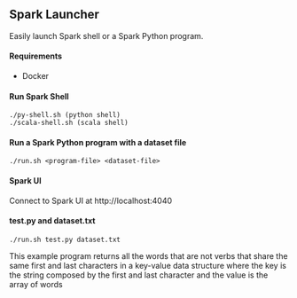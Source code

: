 ## Spark Launcher

Easily launch Spark shell or a Spark Python program.

#### Requirements

- Docker

#### Run Spark Shell 

```
./py-shell.sh (python shell)
./scala-shell.sh (scala shell)
```

#### Run a Spark Python program with a dataset file

```
./run.sh <program-file> <dataset-file>
```

#### Spark UI

Connect to Spark UI at http://localhost:4040

#### test.py and dataset.txt

```
./run.sh test.py dataset.txt
```

This example program returns all the words that are not verbs that share the same first and last characters in a key-value data structure where the key is the string composed by the first and last character and the value is the array of words


